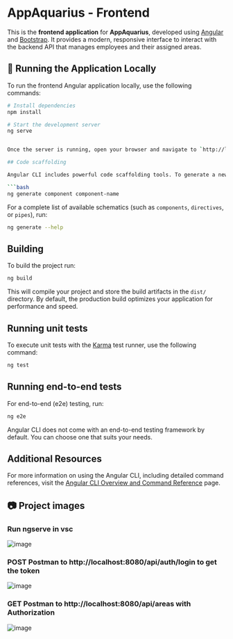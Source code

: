 # AppAquarius - Frontend

This is the **frontend application** for **AppAquarius**, developed using [Angular](https://angular.io/) and [Bootstrap](https://getbootstrap.com/). It provides a modern, responsive interface to interact with the backend API that manages employees and their assigned areas.

## 🚀 Running the Application Locally

To run the frontend Angular application locally, use the following commands:

```bash
# Install dependencies
npm install

# Start the development server
ng serve


Once the server is running, open your browser and navigate to `http://localhost:4200/`. The application will automatically reload whenever you modify any of the source files.

## Code scaffolding

Angular CLI includes powerful code scaffolding tools. To generate a new component, run:

```bash
ng generate component component-name
```

For a complete list of available schematics (such as `components`, `directives`, or `pipes`), run:

```bash
ng generate --help
```

## Building

To build the project run:

```bash
ng build
```

This will compile your project and store the build artifacts in the `dist/` directory. By default, the production build optimizes your application for performance and speed.

## Running unit tests

To execute unit tests with the [Karma](https://karma-runner.github.io) test runner, use the following command:

```bash
ng test
```

## Running end-to-end tests

For end-to-end (e2e) testing, run:

```bash
ng e2e
```

Angular CLI does not come with an end-to-end testing framework by default. You can choose one that suits your needs.

## Additional Resources

For more information on using the Angular CLI, including detailed command references, visit the [Angular CLI Overview and Command Reference](https://angular.dev/tools/cli) page.

## 📷 Project images
### Run ngserve in vsc
![image](https://github.com/user-attachments/assets/4e87178d-2f5c-482b-b9b6-65285fee3bfb)

### POST Postman to http://localhost:8080/api/auth/login to get the token
![image](https://github.com/user-attachments/assets/22667589-0e4b-42a5-be2b-3d3eb2a504b5)

### GET Postman to http://localhost:8080/api/areas with Authorization
![image](https://github.com/user-attachments/assets/88534de9-f5ca-4a3c-a792-f7cdd9b9a14f)


